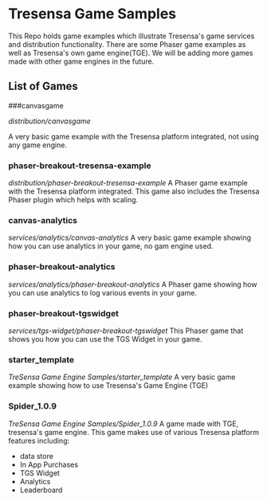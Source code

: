 # Tresensa Game Samples

This Repo holds game examples which illustrate Tresensa's game services and distribution functionality. There are some Phaser game examples as well as Tresensa's own game engine(TGE). We will be adding more games made with other game engines in the future. 

## List of Games

###canvasgame
*<p>distribution/canvasgame</p>*
A very basic game example with the Tresensa platform integrated, not using any game engine.

### phaser-breakout-tresensa-example
*distribution/phaser-breakout-tresensa-example*
A Phaser game example with the Tresensa platform integrated. This game also includes the Tresensa Phaser plugin which helps with scaling.

### canvas-analytics
*services/analytics/canvas-analytics*
A very basic game example showing how you can use analytics in your game, no gam engine used.

### phaser-breakout-analytics
*services/analytics/phaser-breakout-analytics*
A Phaser game showing how you can use analytics to log various events in your game. 

### phaser-breakout-tgswidget
*services/tgs-widget/phaser-breakout-tgswidget*
This Phaser game that shows you how you can use the TGS Widget in your game.

### starter_template
*TreSensa Game Engine Samples/starter_template*
A very basic game example showing how to use Tresensa's Game Engine (TGE)

### Spider_1.0.9
*TreSensa Game Engine Samples/Spider_1.0.9*
A game made with TGE, tresensa's game engine. This game makes use of various Tresensa platform features including:
* data store
* In App Purchases
* TGS Widget
* Analytics
* Leaderboard



